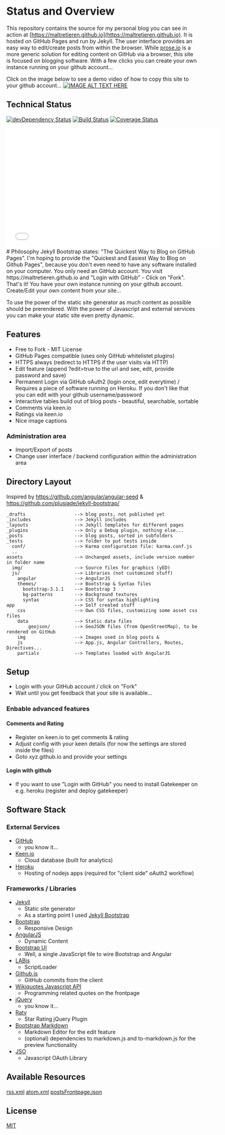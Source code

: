 # Status and Overview
This repository contains the source for my personal blog you can see in action at 
[https://maltretieren.github.io](https://maltretieren.github.io).
It is hosted on GitHub Pages and run by Jekyll. The user interface provides an easy way to edit/create posts
from within the browser. While [prose.io](http://prose.io) is a more generic solution for editing content on GitHub via a browser,
this site is focused on blogging software. With a few clicks you can create your own instance running on your
github account...

Click on the image below to see a demo video of how to copy this site to your github account...
[![IMAGE ALT TEXT HERE](http://img.youtube.com/vi/NDjB_7lAkO8/maxresdefault.jpg)](http://www.youtube.com/watch?v=NDjB_7lAkO8)

## Technical Status
[![devDependency Status](https://david-dm.org/Maltretieren/maltretieren.github.com/dev-status.svg)](https://david-dm.org/Maltretieren/maltretieren.github.com#info=devDependencies)
[![Build Status](https://travis-ci.org/Maltretieren/maltretieren.github.com.svg?branch=master)](https://travis-ci.org/Maltretieren/maltretieren.github.com)
[![Coverage Status](https://img.shields.io/coveralls/Maltretieren/maltretieren.github.com.svg)](https://coveralls.io/r/Maltretieren/maltretieren.github.com?branch=master)
<iframe width="560" height="315"  src="//www.youtube.com/v/NDjB_7lAkO8&hl=en&fs=1" frameborder="0"></iframe>
# Philosophy
Jekyll Bootstrap states: "The Quickest Way to Blog on GitHub Pages". I'm hoping to provide the
"Quickest and Easiest Way to Blog on Github Pages", because you don't even need to have any
software installed on your computer. You only need an GitHub account. You visit https://maltretieren.github.io
and "Login with GitHub" - Click on "Fork". That's it! You have your own instance running on your github
account. Create/Edit your own content from your site...

To use the power of the static site generator as much content as possible should be prerendered.
With the power of Javascript and external services you can make your static site even pretty dynamic.

## Features
- Free to Fork - MIT License
- GitHub Pages compatible (uses only GitHub whitelistet plugins)
- HTTPS always (redirect to HTTPS if the user visits via HTTP)
- Edit feature (append ?edit=true to the url and see, edit, provide password and save)
- Permanent Login via GitHub oAuth2 (login once, edit everytime) / Requires a piece of software running on Heroku. If you don't like that you can edit with your github username/password
- Interactive tables build out of blog posts - beautiful, searchable, sortable
- Comments via keen.io
- Ratings via keen.io
- Nice image captions

### Administration area
- Import/Export of posts
- Change user interface / backend configuration within the administration area 


## Directory Layout
Inspired by https://github.com/angular/angular-seed & https://github.com/plusjade/jekyll-bootstrap/

    _drafts                  --> blog posts, not published yet
    _includes                --> Jekyll includes
    _layouts                 --> Jekyll templates for different pages
    _plugins                 --> Only a Debug plugin, nothing else...
    _posts                   --> blog posts, sorted in subfolders
	_tests                   --> folder to put tests inside
	  conf/                  --> Karma configuration file: karma.conf.js
	  ..
    assets                   --> Unchanged assets, include version number in folder name
      img/                   --> Source files for graphics (yED)
      js/                    --> Libraries (not customized stuff)
        angular              --> AngularJS
        themes/              --> Bootstrap & Syntax files
          bootstrap-3.1.1    --> Bootstrap 3
          bg-patterns        --> Background textures
          syntax             --> CSS for syntax highlighting
    app                      --> Self created stuff
	    css                  --> Own CSS files, customizing some asset css files
		data                 --> Static data files
		    geojson/         --> GeoJSON files (from OpenStreetMap), to be rendered on GitHub
		img                  --> Images used in blog posts & 
		js                   --> App.js, Angular Controllers, Routes, Directives...
		partials             --> Templates loaded with AngularJS
	    
			

## Setup
- Login with your GitHub account / click on "Fork"
- Wait until you get feedback that your site is available...

### Enbable advanced features
#### Comments and Rating
- Register on keen.io to get comments & rating
- Adjust config with your keen details (for now the settings are stored inside the files)
- Goto xyz.github.io and provide your settings

#### Login with github
- If you want to use "Login with GitHub" you need to install Gatekeeper on e.g. heroku (register and deploy gatekeeper)

## Software Stack
### External Services
- [GitHub](https://github.com/)
    - you know it...
- [Keen.io](https://keen.io)
    - Cloud database (built for analytics)
- [Heroku](https://dashboard.heroku.com)
    - Hosting of nodejs apps (required for "client side" oAuth2 workflow)

### Frameworks / Libraries
- [Jekyll](http://jekyllrb.com/)
    - Static site generator
	- As a starting point I used [Jekyll Bootstrap](http://jekyllbootstrap.com/)
- [Bootstrap](http://getbootstrap.com/)
    - Responsive Design
- [AngularJS](http://angularjs.org/)
    - Dynamic Content
- [Bootstrap UI](http://angular-ui.github.io/bootstrap/)
    - Well, a single JavaScript file to wire Bootstrap and Angular
- [LABjs](http://labjs.com/)
    - ScriptLoader
- [Github.js](https://github.com/michael/github) 
    - GitHub commits from the client 
- [Wikiquotes Javascript API](https://github.com/natetyler/wikiquotes-api)
    - Programming related quotes on the frontpage
- [jQuery](http://jquery.com/)
    - you know it...
- [Raty](http://wbotelhos.com/raty/)
    - Star Rating jQuery Plugin
- [Bootstrap Markdown](http://toopay.github.io/bootstrap-markdown/)
    - Markdown Editor for the edit feature
	- (optional) dependencies to markdown.js and to-markdown.js for the preview functionality
- [JSO](https://github.com/andreassolberg/jso)
    - Javascript OAuth Library

## Available Resources
[rss.xml](http://maltretieren.github.io/rss.xml)
[atom.xml](http://maltretieren.github.io/atom.xml)
[postsFrontpage.json](http://maltretieren.github.io/rss.xml)

## License

[MIT](http://opensource.org/licenses/MIT)
